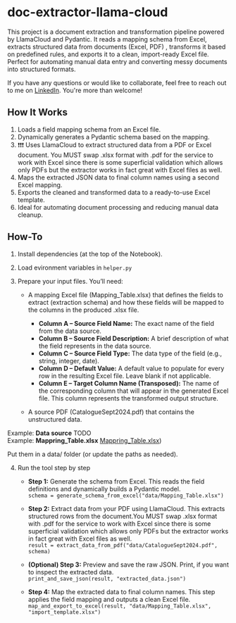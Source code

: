 # doc-extractor-llama-cloud

This project is a document extraction and transformation pipeline powered by LlamaCloud and Pydantic. It reads a mapping schema from Excel, extracts structured data from documents (Excel, PDF) , transforms it based on predefined rules, and exports it to a clean, import-ready Excel file. Perfect for automating manual data entry and converting messy documents into structured formats.

If you have any questions or would like to collaborate, feel free to reach out to me on [LinkedIn](https://www.linkedin.com/in/jenya-stoeva-60477249/). You're more than welcome!

## How It Works
1. Loads a field mapping schema from an Excel file.
2. Dynamically generates a Pydantic schema based on the mapping.
3. ❗❗❗ Uses LlamaCloud to extract structured data from a PDF or Excel document. You MUST swap .xlsx format with .pdf for the service to work with Excel since there is some superficial validation which allows only PDFs but the extractor works in fact great with Excel files as well.
4. Maps the extracted JSON data to final column names using a second Excel mapping.
5. Exports the cleaned and transformed data to a ready-to-use Excel template.
6. Ideal for automating document processing and reducing manual data cleanup.

## How-To
1. Install dependencies (at the top of the Notebook).
2. Load evironment variables in ```helper.py```
3. Prepare your input files. You’ll need:

   * A mapping Excel file (Mapping_Table.xlsx) that defines the fields to extract (extraction schema) and how these fields will be mapped to the columns in the produced .xlsx file.
     * **Column A – Source Field Name:**
       The exact name of the field from the data source.
     * **Column B – Source Field Description:**
       A brief description of what the field represents in the data source.
     * **Column C – Source Field Type:**
       The data type of the field (e.g., string, integer, date).
     * **Column D – Default Value:**
       A default value to populate for every row in the resulting Excel file. Leave blank if not applicable.
     * **Column E – Target Column Name (Transposed):**
       The name of the corresponding column that will appear in the generated Excel file. This column represents the transformed output structure.

   * A source PDF (CatalogueSept2024.pdf) that contains the unstructured data.
  
  Example: **Data source** TODO<br>
  Example: **Mappring_Table.xlsx** [Mappring_Table.xlsx](https://github.com/jenyss/doc-extractor-llama-cloud/blob/main/data/Mapping_Table.xlsx))

   Put them in a data/ folder (or update the paths as needed).

4. Run the tool step by step
   * **Step 1:** Generate the schema from Excel. This reads the field definitions and dynamically builds a Pydantic model.<br>
     ```schema = generate_schema_from_excel("data/Mapping_Table.xlsx")```<br>
     
   * **Step 2:** Extract data from your PDF using LlamaCloud. This extracts structured rows from the document.You MUST swap .xlsx format with .pdf for the service to work with Excel since there is some superficial   validation which allows only PDFs but the extractor works in fact great with Excel files as well.<br>
     ```result = extract_data_from_pdf("data/CatalogueSept2024.pdf", schema)```<br>
     
   * **(Optional) Step 3:** Preview and save the raw JSON. Print, if you want to inspect the extracted data.<br>
     ```print_and_save_json(result, "extracted_data.json")```<br>
     
   * **Step 4:** Map the extracted data to final column names. This step applies the field mapping and outputs a clean Excel file.<br>
     ```map_and_export_to_excel(result, "data/Mapping_Table.xlsx", "import_template.xlsx")```

